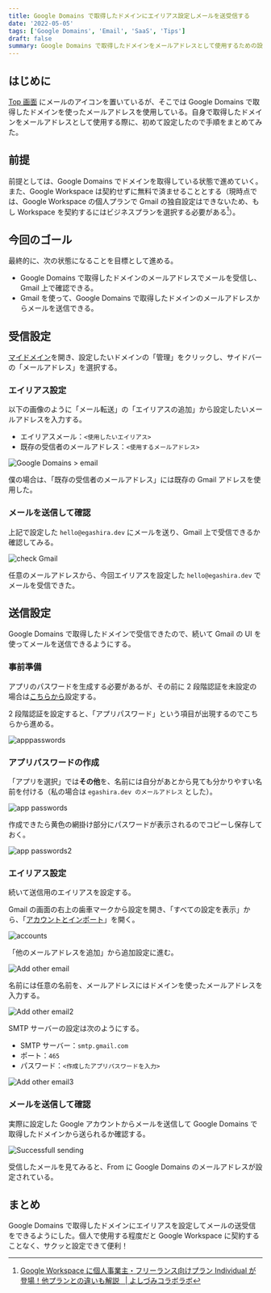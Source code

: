 ```yaml
---
title: Google Domains で取得したドメインにエイリアス設定しメールを送受信する
date: '2022-05-05'
tags: ['Google Domains', 'Email', 'SaaS', 'Tips']
draft: false
summary: Google Domains で取得したドメインをメールアドレスとして使用するための設定をしてみたので手順をまとめる
---
```


## はじめに

[Top 画面](https://egashira.dev) にメールのアイコンを置いているが、そこでは Google Domains で取得したドメインを使ったメールアドレスを使用している。自身で取得したドメインをメールアドレスとして使用する際に、初めて設定したので手順をまとめてみた。

## 前提

前提としては、Google Domains でドメインを取得している状態で進めていく。また、Google Workspace は契約せずに無料で済ませることとする（現時点では、Google Workspace の個人プランで Gmail の独自設定はできないため、もし Workspace を契約するにはビジネスプランを選択する必要がある[^1]）。

## 今回のゴール

最終的に、次の状態になることを目標として進める。

- Google Domains で取得したドメインのメールアドレスでメールを受信し、Gmail 上で確認できる。
- Gmail を使って、Google Domains で取得したドメインのメールアドレスからメールを送信できる。

## 受信設定

[マイドメイン](https://domains.google.com/registrar/)を開き、設定したいドメインの「管理」をクリックし、サイドバーの「メールアドレス」を選択する。

### エイリアス設定

以下の画像のように「メール転送」の「エイリアスの追加」から設定したいメールアドレスを入力する。

- エイリアスメール：`<使用したいエイリアス>`
- 既存の受信者のメールアドレス：`<使用するメールアドレス>`

![Google Domains > email](https://i.imgur.com/VoJLNia.webp)

僕の場合は、「既存の受信者のメールアドレス」には既存の Gmail アドレスを使用した。

### メールを送信して確認

上記で設定した `hello@egashira.dev` にメールを送り、Gmail 上で受信できるか確認してみる。

![check Gmail](https://i.imgur.com/fhWw5Fj.webp)

任意のメールアドレスから、今回エイリアスを設定した `hello@egashira.dev` でメールを受信できた。

## 送信設定

Google Domains で取得したドメインで受信できたので、続いて Gmail の UI を使ってメールを送信できるようにする。

### 事前準備

アプリのパスワードを生成する必要があるが、その前に 2 段階認証を未設定の場合は[こちらから](https://myaccount.google.com/security)設定する。

2 段階認証を設定すると、「アプリパスワード」という項目が出現するのでこちらから進める。

![apppasswords](https://i.imgur.com/UMEAdSf.webp)

### アプリパスワードの作成

「アプリを選択」では**その他**を、名前には自分があとから見ても分かりやすい名前を付ける（私の場合は `egashira.dev のメールアドレス` とした）。

![app passwords](https://i.imgur.com/uIoRP94.webp)

作成できたら黄色の網掛け部分にパスワードが表示されるのでコピーし保存しておく。

![app passwords2](https://i.imgur.com/Aw5bJEK.webp)

### エイリアス設定

続いて送信用のエイリアスを設定する。

Gmail の画面の右上の歯車マークから設定を開き、「すべての設定を表示」から、「[アカウントとインポート](https://mail.google.com/mail/u/0/#settings/accounts)」を開く。

![accounts](https://i.imgur.com/x2vhE3O.webp)

「他のメールアドレスを追加」から追加設定に進む。

![Add other email](https://i.imgur.com/BJyb9dm.webp)

名前には任意の名前を、メールアドレスにはドメインを使ったメールアドレスを入力する。

![Add other email2](https://i.imgur.com/bMCIxiN.webp)

SMTP サーバーの設定は次のようにする。

- SMTP サーバー：`smtp.gmail.com`
- ポート：`465`
- パスワード：`<作成したアプリパスワードを入力>`

![Add other email3](https://i.imgur.com/dPpk0jh.webp)

### メールを送信して確認

実際に設定した Google アカウントからメールを送信して Google Domains で取得したドメインから送られるか確認する。

![Successfull sending](https://i.imgur.com/Od7IUb0.webp)

受信したメールを見てみると、From に Google Domains のメールアドレスが設定されている。

## まとめ

Google Domains で取得したドメインにエイリアスを設定してメールの送受信をできるようにした。個人で使用する程度だと Google Workspace に契約することなく、サクッと設定できて便利！

[^1]: [Google Workspace に個人事業主・フリーランス向けプラン Individual が登場！他プランとの違いも解説   \| よしづみコラボラボ](https://www.yoshidumi.co.jp/collaboration-lab/gws_individual01/)
